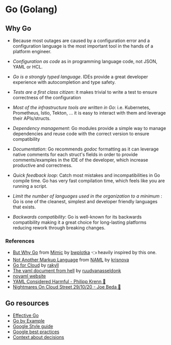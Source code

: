
# Go (Golang)  <!-- omit in toc -->

## Why Go

* Because most outages are caused by a configuration error and a configuration language is the most important tool in the hands of a platform engineer.

* _Configuration as code_ as in programming language code, not JSON, YAML or HCL.

* _Go is a strongly typed language_. IDEs provide a great developer experience with autocompletion and type safety.

* _Tests are a first class citizen_: it makes trivial to write a test to ensure correctness of the configuration

* _Most of the infrastructure tools are written in Go_: i.e. Kubernetes, Prometheus, Istio, Tekton, ...
  it is easy to interact with them and leverage their APIs/structs.

* _Dependency management_: Go modules provide a simple way
  to manage dependencies and reuse code with the correct version to ensure compatibility

* _Documentation_: Go recommends _godoc_ formatting as it can leverage native comments for each struct's fields
  in order to provide comments/examples in the IDE of the developer, which increase productive and correctness.

* _Quick feedback loop_: Catch most mistakes and incompatibilities in Go compile time.
  Go has very fast compilation time, which feels like you are running a script.

* _Limit the number of languages used in the organization to a minimum_ : Go is one of the cleanest,
  simplest and developer friendly languages that exists.

* _Backwards compatibility_: Go is well-known for its backwards compatibility making
  it a great choice for long-lasting platforms reducing rework through breaking changes.

### References

* [But Why Go](https://github.com/bwplotka/mimic#but-why-go) from [Mimic](https://github.com/bwplotka/mimic) by [bwplotka](https://github.com/bwplotka)  👈 heavily inspired by this one.
* [Not Another Markup Language](https://github.com/krisnova/naml) from [NAML](https://github.com/krisnova/naml) by [krisnova](https://github.com/krisnova)
* [Go for Cloud](https://rakyll.org/go-cloud/) by [rakyll](https://rakyll.org)
* [The yaml document from hell](https://ruudvanasseldonk.com/2023/01/11/the-yaml-document-from-hell) by [ruudvanasseldonk](https://ruudvanasseldonk.com)
* [noyaml website](https://noyaml.com)
* [YAML Considered Harmful - Philipp Krenn 🎥](https://youtu.be/WQurEEfSf8M)
* [Nightmares On Cloud Street 29/10/20 - Joe Beda 🎥](https://youtu.be/8PpgqEqkQWA)

## Go resources

* [Effective Go](https://go.dev/doc/effective_go)
* [Go by Example](https://gobyexample.com/)
* [Google Style guide](https://google.github.io/styleguide/go/guide)
* [Google best practices](https://google.github.io/styleguide/go/best-practices)
* [Context about decisions](https://google.github.io/styleguide/go/decisions)
